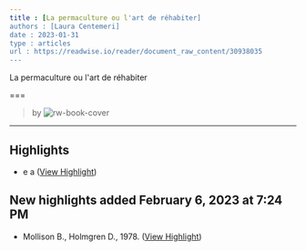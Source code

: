 ```yaml
---
title : [La permaculture ou l'art de réhabiter]
authors : [Laura Centemeri]
date : 2023-01-31
type : articles
url : https://readwise.io/reader/document_raw_content/30938035
---
```

La permaculture ou l'art de réhabiter

===
> by 
![rw-book-cover](https://readwise-assets.s3.amazonaws.com/static/images/article1.be68295a7e40.png)
---

## Highlights
- e a ([View Highlight](https://read.readwise.io/read/01gr3hd6vcajn6mm6h2zzda94g))
## New highlights added February 6, 2023 at 7:24 PM
- Mollison B., Holmgren D., 1978. ([View Highlight](https://read.readwise.io/read/01grkv17smd842t8fa6hz25ebc))
